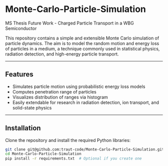 # Monte-Carlo-Particle-Simulation
MS Thesis Future Work - Charged Particle Transport in a WBG Semiconductor

This repository contains a simple and extensible Monte Carlo simulation of particle dynamics. The aim is to model the random motion and energy loss of particles in a medium, a technique commonly used in statistical physics, radiation detection, and high-energy particle transport.

---

## Features

- Simulates particle motion using probabilistic energy loss models
- Computes penetration range of particles
- Visualizes distribution of ranges via histogram
- Easily extendable for research in radiation detection, ion transport, and solid-state physics

---

## Installation

Clone the repository and install the required Python libraries:

```bash
git clone git@github.com:traut-code/Monte-Carlo-Particle-Simulation.git
cd Monte-Carlo-Particle-Simulation
pip install -r requirements.txt  # Optional if you create one
